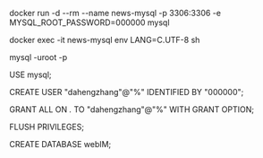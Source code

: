 docker run -d --rm --name news-mysql -p 3306:3306 -e MYSQL_ROOT_PASSWORD=000000 mysql

docker exec -it news-mysql env LANG=C.UTF-8 sh

mysql -uroot -p

USE mysql;

CREATE USER "dahengzhang"@"%" IDENTIFIED BY "000000";

GRANT ALL ON *.* TO "dahengzhang"@"%" WITH GRANT OPTION;

FLUSH PRIVILEGES;

CREATE DATABASE webIM;
